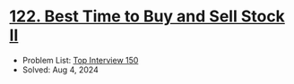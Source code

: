 # [122. Best Time to Buy and Sell Stock II](https://leetcode.com/problems/best-time-to-buy-and-sell-stock-ii/)

- Problem List: [Top Interview 150](https://leetcode.com/studyplan/top-interview-150/)
- Solved: Aug 4, 2024
